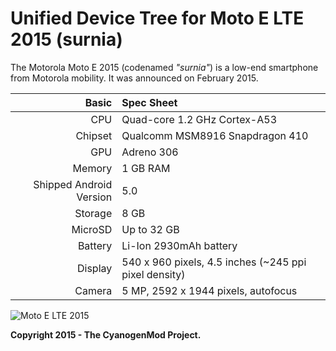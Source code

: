 Unified Device Tree for Moto E LTE 2015 (surnia)
===========================================

The Motorola Moto E 2015 (codenamed _"surnia"_) is a low-end smartphone from Motorola mobility.
It was announced on February 2015.

Basic   | Spec Sheet
-------:|:-------------------------
CPU     | Quad-core 1.2 GHz Cortex-A53
Chipset | Qualcomm MSM8916 Snapdragon 410
GPU     | Adreno 306
Memory  | 1 GB RAM
Shipped Android Version | 5.0
Storage | 8 GB
MicroSD | Up to 32 GB
Battery | Li-Ion 2930mAh battery
Display | 540 x 960 pixels, 4.5 inches (~245 ppi pixel density)
Camera  | 5 MP, 2592 х 1944 pixels, autofocus

![Moto E LTE 2015](https://cdn2.gsmarena.com/vv/pics/motorola/motorola-moto-e-2nd-gen-xt1521.jpg "Moto E LTE 2015")

**Copyright 2015 - The CyanogenMod Project.**
